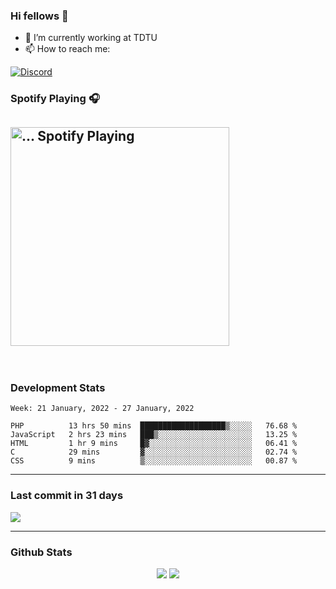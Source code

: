 ### Hi fellows 👋

- 🔭 I’m currently working at TDTU
- 📫 How to reach me:
<a href = "https://discordapp.com/users/517725152327499806">
  <img align="center" src="https://discord.c99.nl/widget/theme-4/517725152327499806.png" alt="Discord"/>
</a>


### Spotify Playing 🎧
[<img src="https://spotify-readme-git-master-maoleng.vercel.app/api/spotify-playing" alt="... Spotify Playing" width="350" />](https://open.spotify.com/user/jo3t0sjswxmpet9c67mq6qph3)
---
<br>

### Development Stats
<!--START_SECTION:waka-->
```text
Week: 21 January, 2022 - 27 January, 2022

PHP          13 hrs 50 mins  ███████████████████▒░░░░░   76.68 % 
JavaScript   2 hrs 23 mins   ███▒░░░░░░░░░░░░░░░░░░░░░   13.25 % 
HTML         1 hr 9 mins     █▓░░░░░░░░░░░░░░░░░░░░░░░   06.41 % 
C            29 mins         ▓░░░░░░░░░░░░░░░░░░░░░░░░   02.74 % 
CSS          9 mins          ▒░░░░░░░░░░░░░░░░░░░░░░░░   00.87 % 
```
<!--END_SECTION:waka-->

---
### Last commit in 31 days
<img src = "https://activity-graph.herokuapp.com/graph?username=maoleng&theme=react-dark">

---
### Github Stats
<p align = "center">
  <img src = "https://github-readme-stats.vercel.app/api?username=maoleng&theme=radical&line_height=25">
  <img src = "https://github-readme-stats.vercel.app/api/top-langs/?username=maoleng&layout=compact&theme=radical">
</p>
